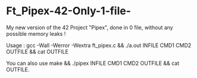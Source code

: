 # Ft_Pipex-42-Only-1-file-
My new version of the 42 Project "Pipex", done in 0 file, without any possible memory leaks !


Usage : gcc -Wall -Werror -Wextra ft_pipex.c && ./a.out INFILE CMD1 CMD2 OUTFILE && cat OUTFILE

You can also use make && ./pipex INFILE CMD1 CMD2 OUTFILE && cat OUTFILE.
